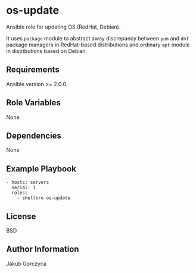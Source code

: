 os-update
=========

Ansible role for updating OS (RedHat, Debian).

It uses `package` module to abstract away discrepancy between `yum` and `dnf` package managers in RedHat-based distributions and ordinary `apt` module in distributions based on Debian.

Requirements
------------

Ansible version >= 2.0.0.

Role Variables
--------------

None

Dependencies
------------

None

Example Playbook
----------------

    - hosts: servers
      serial: 1
      roles:
        - shellbro.os-update

License
-------

BSD

Author Information
------------------

Jakub Gorczyca
